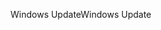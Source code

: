<span data-ttu-id="4bacb-101">Windows Update</span><span class="sxs-lookup"><span data-stu-id="4bacb-101">Windows Update</span></span>